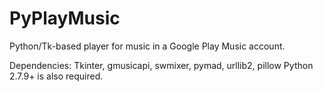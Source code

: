 # PyPlayMusic
Python/Tk-based player for music in a Google Play Music account.

Dependencies: Tkinter, gmusicapi, swmixer, pymad, urllib2, pillow
Python 2.7.9+ is also required.

